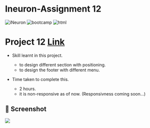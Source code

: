 # Ineuron-Assignment 12
<img alt="iNeuron" src="https://img.shields.io/badge/-iNeuron-yellowgreen">
<img alt="bootcamp" src="https://img.shields.io/badge/-Full%20stack%20JS--Bootcamp-orange">
<img alt="html" src="https://img.shields.io/badge/HTML-CSS-orange">

# Project 12     [Link](https://coruscating-12.netlify.app)

- Skill learnt in this project.

     - to design different section with positioning.
     - to design the footer with different menu.
 
 - Time taken to complete this.
 
     - 2 hours. 
     - it is non-responsive as of now. (Responsivness coming soon...)

## 📸 Screenshot
![](https://user-images.githubusercontent.com/61340244/182776424-b5d04506-f99b-42a8-bcae-dd88a72259de.png)

